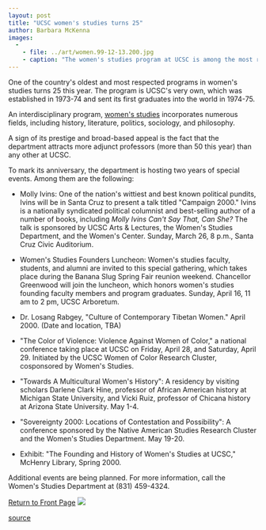 ```yaml
---
layout: post
title: "UCSC women's studies turns 25"
author: Barbara McKenna
images:
  -
    - file: ../art/women.99-12-13.200.jpg
    - caption: "The women's studies program at UCSC is among the most respected in the country. Among those who have put the program on the map are department manager Nicolette Czarrunchick, department chair and professor Bettina Aptheker, and alumni like Susan Ozawa (Kresge '99). Photo: Don Harris"
---
```


One of the country's oldest and most respected programs in women's studies turns 25 this year. The program is UCSC's very own, which was established in 1973-74 and sent its first graduates into the world in 1974-75.

An interdisciplinary program, [women's studies][1] incorporates numerous fields, including history, literature, politics, sociology, and philosophy.

A sign of its prestige and broad-based appeal is the fact that the department attracts more adjunct professors (more than 50 this year) than any other at UCSC.

To mark its anniversary, the department is hosting two years of special events. Among them are the following:

* Molly Ivins: One of the nation's wittiest and best known political pundits, Ivins will be in Santa Cruz to present a talk titled "Campaign 2000." Ivins is a nationally syndicated political columnist and best-selling author of a number of books, including _Molly Ivins Can't Say That, Can She?_ The talk is sponsored by UCSC Arts & Lectures, the Women's Studies Department, and the Women's Center. Sunday, March 26, 8 p.m., Santa Cruz Civic Auditorium.  
  

* Women's Studies Founders Luncheon: Women's studies faculty, students, and alumni are invited to this special gathering, which takes place during the Banana Slug Spring Fair reunion weekend. Chancellor Greenwood will join the luncheon, which honors women's studies founding faculty members and program graduates. Sunday, April 16, 11 am to 2 pm, UCSC Arboretum.   
  

* Dr. Losang Rabgey, "Culture of Contemporary Tibetan Women." April 2000. (Date and location, TBA)  
  

* "The Color of Violence: Violence Against Women of Color," a national conference taking place at UCSC on Friday, April 28, and Saturday, April 29. Initiated by the UCSC Women of Color Research Cluster, cosponsored by Women's Studies.  
  

* "Towards A Multicultural Women's History": A residency by visiting scholars Darlene Clark Hine, professor of African American history at Michigan State University, and Vicki Ruiz, professor of Chicana history at Arizona State University. May 1-4.  
  

* "Sovereignty 2000: Locations of Contestation and Possibility": A conference sponsored by the Native American Studies Research Cluster and the Women's Studies Department. May 19-20.  
  

* Exhibit: "The Founding and History of Women's Studies at UCSC," McHenry Library, Spring 2000.

  
Additional events are being planned. For more information, call the Women's Studies Department at (831) 459-4324.

[Return to Front Page][2] ![ ][3]

[1]: http://humwww.ucsc.edu/wst/index.html
[2]: ../../index.html
[3]: ../../images/trans.gif

[source](http://www1.ucsc.edu/currents/99-00/12-13/women.html "Permalink to women")
